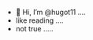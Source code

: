 - 👋 Hi, I’m @hugot11 ....
- like reading ....
- not true .....
  
  
<!---
hugot11/hugot11 is a ✨ special ✨ repository because its `README.md` (this file) appears on your GitHub profile.
You can click the Preview link to take a look at your changes.
--->
